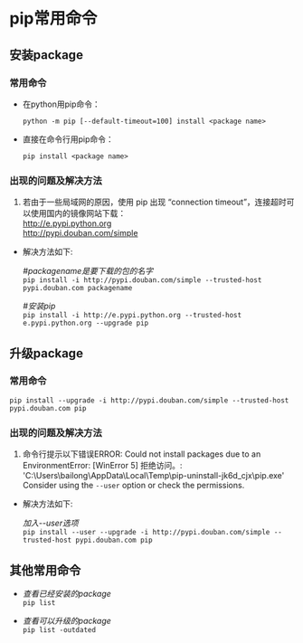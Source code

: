 # pip常用命令
## 安装package
### 常用命令 
- 在python用pip命令：
  
  `python -m pip [--default-timeout=100] install <package name>`

- 直接在命令行用pip命令：
  
  `pip install <package name>`

### 出现的问题及解决方法
1. 若由于一些局域网的原因，使用 pip 出现 “connection timeout”，连接超时可以使用国内的镜像网站下载：  
http://e.pypi.python.org  
http://pypi.douban.com/simple
>

- 解决方法如下:

    *#packagename是要下载的包的名字*  
    `pip install -i http://pypi.douban.com/simple --trusted-host pypi.douban.com packagename`

    *#安装pip*  
    `pip install -i http://e.pypi.python.org --trusted-host e.pypi.python.org --upgrade pip`

## 升级package
### 常用命令
`pip install --upgrade -i http://pypi.douban.com/simple --trusted-host pypi.douban.com pip`

### 出现的问题及解决方法
1. 命令行提示以下错误ERROR: Could not install packages due to an EnvironmentError: [WinError 5] 拒绝访问。: 'C:\\Users\\bailong\\AppData\\Local\\Temp\\pip-uninstall-jk6d_cjx\\pip.exe'
Consider using the `--user` option or check the permissions.

- 解决方法如下:
  
    *加入--user选项*  
    `pip install --user --upgrade -i http://pypi.douban.com/simple --trusted-host pypi.douban.com pip`

## 其他常用命令
- *查看已经安装的package*  
`pip list`

- *查看可以升级的package*  
`pip list -outdated`

